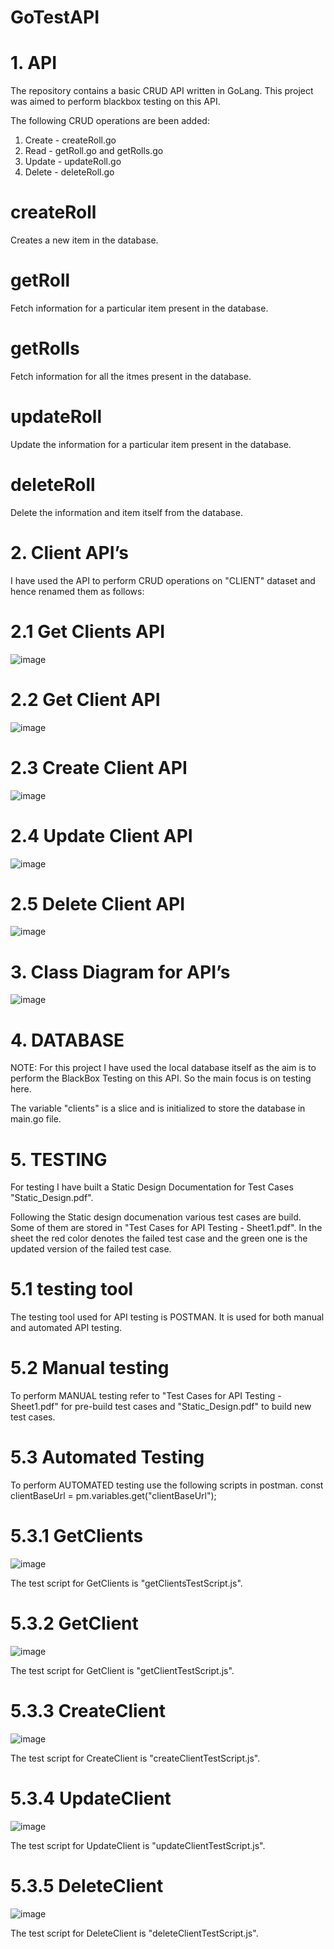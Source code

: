 # GoTestAPI

# 1. API
The repository contains a basic CRUD API written in GoLang. This project was aimed to perform blackbox testing on this API. 

The following CRUD operations are been added:
1. Create - createRoll.go
2. Read - getRoll.go and getRolls.go
3. Update - updateRoll.go
4. Delete - deleteRoll.go

# createRoll
Creates a new item in the database.

# getRoll
Fetch information for a particular item present in the database.

# getRolls
Fetch information for all the itmes present in the database.

# updateRoll
Update the information for a particular item present in the database.

# deleteRoll
Delete the information and item itself from the database.

# 2. Client API’s
I have used the API to perform CRUD operations on "CLIENT" dataset and hence renamed them as follows:

# 2.1 Get Clients API
![image](https://github.com/heygauri/GoTestAPI/assets/64316529/4e08945a-3947-4863-9e21-4b3571621e8b)


# 2.2 Get Client API
![image](https://github.com/heygauri/GoTestAPI/assets/64316529/b247568c-0fb7-4fd1-958e-3e219cefdf81)


# 2.3 Create Client API
![image](https://github.com/heygauri/GoTestAPI/assets/64316529/3d4d686c-fcde-4b81-859b-265efba929e4)


# 2.4 Update Client API
![image](https://github.com/heygauri/GoTestAPI/assets/64316529/3590b9aa-d21b-4ca5-85a0-e8dc9c72b200)


# 2.5 Delete Client API
![image](https://github.com/heygauri/GoTestAPI/assets/64316529/960e7f80-02d5-4c67-8d14-093f2c57a36e)



# 3. Class Diagram for API’s

![image](https://github.com/heygauri/GoTestAPI/assets/64316529/502ebd24-118d-4817-8a64-9e84ca0a44c0)


# 4. DATABASE
NOTE: For this project I have used the local database itself as the aim is to perform the BlackBox Testing on this API. So the main focus is on testing here. 

The variable "clients" is a slice and is initialized to store the database in main.go file.

# 5. TESTING
For testing I have built a Static Design Documentation for Test Cases "Static_Design.pdf".

Following the Static design documenation various test cases are build. Some of them are stored in "Test Cases for API Testing - Sheet1.pdf". In the sheet the red color denotes the failed test case and the green one is the updated version of the failed test case.

# 5.1 testing tool
The testing tool used for API testing is POSTMAN. It is used for both manual and automated API testing. 

# 5.2 Manual testing
To perform MANUAL testing refer to "Test Cases for API Testing - Sheet1.pdf" for pre-build test cases and "Static_Design.pdf" to build new test cases.

# 5.3 Automated Testing
To perform AUTOMATED testing use the following scripts in postman.
const clientBaseUrl = pm.variables.get("clientBaseUrl");

# 5.3.1 GetClients
![image](https://github.com/heygauri/GoTestAPI/assets/64316529/2f04cdb8-f36b-41c0-a803-a4780d64c96b)

The test script for GetClients is "getClientsTestScript.js".

# 5.3.2 GetClient
![image](https://github.com/heygauri/GoTestAPI/assets/64316529/1068b992-46cc-4619-8a35-b2746bbe0374)

The test script for GetClient is "getClientTestScript.js".

# 5.3.3 CreateClient
![image](https://github.com/heygauri/GoTestAPI/assets/64316529/437d8fe3-7100-41c2-8318-7ce5f487960f)

The test script for CreateClient is "createClientTestScript.js".

# 5.3.4 UpdateClient
![image](https://github.com/heygauri/GoTestAPI/assets/64316529/69f3f85f-7c3b-410f-827e-6274d4f6f5dc)

The test script for UpdateClient is "updateClientTestScript.js".

# 5.3.5 DeleteClient
![image](https://github.com/heygauri/GoTestAPI/assets/64316529/574b838e-e874-4f48-a534-4fa867463eb6)

The test script for DeleteClient is "deleteClientTestScript.js".












